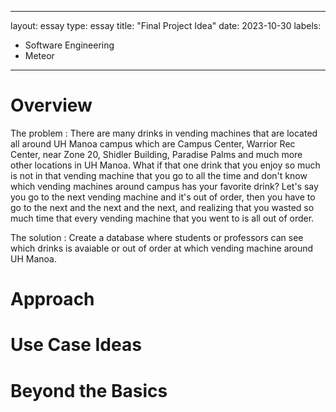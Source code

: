 
---
layout: essay
type: essay
title: "Final Project Idea"
date: 2023-10-30
labels:
  - Software Engineering
  - Meteor
---

# Overview
The problem : There are many drinks in vending machines that are located all around UH Manoa campus which are Campus Center, Warrior Rec Center, near Zone 20, Shidler Building, Paradise Palms and much more other locations in UH Manoa. What if that one drink that you enjoy so much is not in that vending machine that you go to all the time and don't know which vending machines around campus has your favorite drink? Let's say you go to the next vending machine and it's out of order, then you have to go to the next and the next and the next, and realizing that you wasted so much time that every vending machine that you went to is all out of order. 

The solution : Create a database where students or professors can see which drinks is avaiable or out of order at which vending machine around UH Manoa. 

# Approach


# Use Case Ideas

# Beyond the Basics
